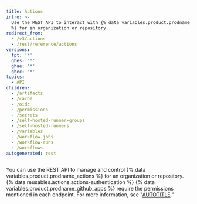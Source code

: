 ```yaml
---
title: Actions
intro: >-
  Use the REST API to interact with {% data variables.product.prodname_actions
  %} for an organization or repository.
redirect_from:
  - /v3/actions
  - /rest/reference/actions
versions:
  fpt: '*'
  ghes: '*'
  ghae: '*'
  ghec: '*'
topics:
  - API
children:
  - /artifacts
  - /cache
  - /oidc
  - /permissions
  - /secrets
  - /self-hosted-runner-groups
  - /self-hosted-runners
  - /variables
  - /workflow-jobs
  - /workflow-runs
  - /workflows
autogenerated: rest
---
```


You can use the REST API to manage and control {% data variables.product.prodname_actions %} for an organization or repository. {% data reusables.actions.actions-authentication %} {% data variables.product.prodname_github_apps %} require the permissions mentioned in each endpoint. For more information, see "[AUTOTITLE](/actions)."

<!-- Content after this section is automatically generated -->
